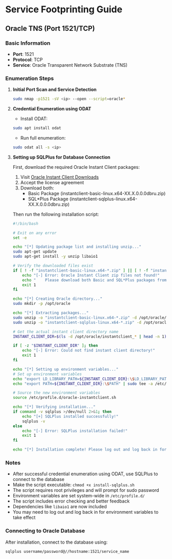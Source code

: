 # Service Footprinting Guide

## Oracle TNS (Port 1521/TCP)

### Basic Information
- **Port**: 1521
- **Protocol**: TCP
- **Service**: Oracle Transparent Network Substrate (TNS)

### Enumeration Steps

1. **Initial Port Scan and Service Detection**
   ```bash
   sudo nmap -p1521 -sV <ip> --open --script=oracle*
   ```

2. **Credential Enumeration using ODAT**
   - Install ODAT:
   ```bash
   sudo apt install odat
   ```
   - Run full enumeration:
   ```bash
   sudo odat all -s <ip>
   ```

3. **Setting up SQLPlus for Database Connection**

   First, download the required Oracle Instant Client packages:
   1. Visit [Oracle Instant Client Downloads](https://www.oracle.com/database/technologies/instant-client/linux-x86-64-downloads.html)
   2. Accept the license agreement
   3. Download both:
      - Basic Package (instantclient-basic-linux.x64-XX.X.0.0.0dbru.zip)
      - SQL*Plus Package (instantclient-sqlplus-linux.x64-XX.X.0.0.0dbru.zip)

   Then run the following installation script:
   ```bash
   #!/bin/bash

   # Exit on any error
   set -e

   echo "[*] Updating package list and installing unzip..."
   sudo apt-get update
   sudo apt-get install -y unzip libaio1

   # Verify the downloaded files exist
   if [ ! -f "instantclient-basic-linux.x64-*.zip" ] || [ ! -f "instantclient-sqlplus-linux.x64-*.zip" ]; then
       echo "[-] Error: Oracle Instant Client zip files not found!"
       echo "    Please download both Basic and SQL*Plus packages from Oracle website first."
       exit 1
   fi

   echo "[*] Creating Oracle directory..."
   sudo mkdir -p /opt/oracle

   echo "[*] Extracting packages..."
   sudo unzip -o "instantclient-basic-linux.x64-*.zip" -d /opt/oracle/
   sudo unzip -o "instantclient-sqlplus-linux.x64-*.zip" -d /opt/oracle/

   # Get the actual instant client directory name
   INSTANT_CLIENT_DIR=$(ls -d /opt/oracle/instantclient_* | head -n 1)

   if [ -z "$INSTANT_CLIENT_DIR" ]; then
       echo "[-] Error: Could not find instant client directory!"
       exit 1
   fi

   echo "[*] Setting up environment variables..."
   # Set up environment variables
   echo "export LD_LIBRARY_PATH=${INSTANT_CLIENT_DIR}:\$LD_LIBRARY_PATH" | sudo tee /etc/profile.d/oracle-instantclient.sh
   echo "export PATH=${INSTANT_CLIENT_DIR}:\$PATH" | sudo tee -a /etc/profile.d/oracle-instantclient.sh

   # Source the new environment variables
   source /etc/profile.d/oracle-instantclient.sh

   echo "[*] Verifying installation..."
   if command -v sqlplus >/dev/null 2>&1; then
       echo "[+] SQLPlus installed successfully!"
       sqlplus -v
   else
       echo "[-] Error: SQLPlus installation failed!"
       exit 1
   fi

   echo "[*] Installation complete! Please log out and log back in for environment variables to take effect."
   ```

### Notes
- After successful credential enumeration using ODAT, use SQLPlus to connect to the database
- Make the script executable: `chmod +x install-sqlplus.sh`
- The script requires root privileges and will prompt for sudo password
- Environment variables are set system-wide in `/etc/profile.d/`
- The script includes error checking and better feedback
- Dependencies like `libaio1` are now included
- You may need to log out and log back in for environment variables to take effect

### Connecting to Oracle Database
After installation, connect to the database using:
```bash
sqlplus username/password@//hostname:1521/service_name
``` 